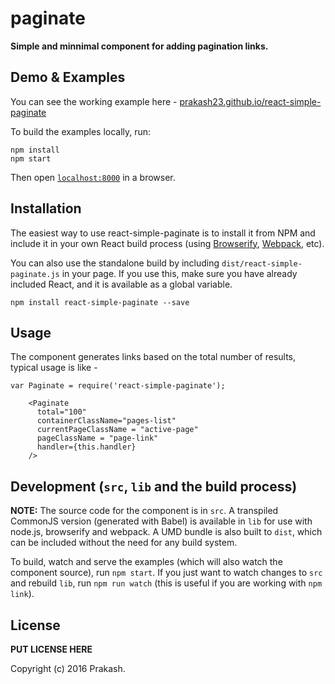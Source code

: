 # paginate

__Simple and minnimal component for adding pagination links.__


## Demo & Examples

You can see the working example here - [prakash23.github.io/react-simple-paginate](http://prakash23.github.io/react-simple-paginate/)

To build the examples locally, run:

```
npm install
npm start
```

Then open [`localhost:8000`](http://localhost:8000) in a browser.


## Installation

The easiest way to use react-simple-paginate is to install it from NPM and include it in your own React build process (using [Browserify](http://browserify.org), [Webpack](http://webpack.github.io/), etc).

You can also use the standalone build by including `dist/react-simple-paginate.js` in your page. If you use this, make sure you have already included React, and it is available as a global variable.

```
npm install react-simple-paginate --save
```


## Usage

The component generates links based on the total number of results, typical usage is like - 

```
var Paginate = require('react-simple-paginate');

	<Paginate
      total="100"
      containerClassName="pages-list"
      currentPageClassName = "active-page"
      pageClassName = "page-link"
      handler={this.handler}
	/>
```


## Development (`src`, `lib` and the build process)

**NOTE:** The source code for the component is in `src`. A transpiled CommonJS version (generated with Babel) is available in `lib` for use with node.js, browserify and webpack. A UMD bundle is also built to `dist`, which can be included without the need for any build system.

To build, watch and serve the examples (which will also watch the component source), run `npm start`. If you just want to watch changes to `src` and rebuild `lib`, run `npm run watch` (this is useful if you are working with `npm link`).

## License

__PUT LICENSE HERE__

Copyright (c) 2016 Prakash.


